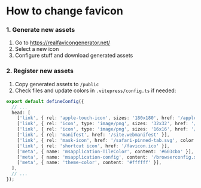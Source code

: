 # How to change favicon

### 1. Generate new assets

1. Go to https://realfavicongenerator.net/
2. Select a new icon
3. Configure stuff and download generated assets

### 2. Register new assets

1. Copy generated assets to `/public`
2. Check files and update colors in `.vitepress/config.ts` if needed:

```ts
export default defineConfig({
  // ...
  head: [
    ['link', { rel: 'apple-touch-icon', sizes: '180x180', href: '/apple-touch-icon.png' }],
    ['link', { rel: 'icon', type: 'image/png', sizes: '32x32', href: '/favicon-32x32.png' }],
    ['link', { rel: 'icon', type: 'image/png', sizes: '16x16', href: '/favicon-16x16.png' }],
    ['link', { rel: 'manifest', href: '/site.webmanifest' }],
    ['link', { rel: 'mask-icon', href: '/safari-pinned-tab.svg', color: '#710ab7' }],
    ['link', { rel: 'shortcut icon', href: '/favicon.ico' }],
    ['meta', { name: 'msapplication-TileColor', content: '#603cba' }],
    ['meta', { name: 'msapplication-config', content: '/browserconfig.xml' }],
    ['meta', { name: 'theme-color', content: '#ffffff' }],
  ],
  // ...
});
```
